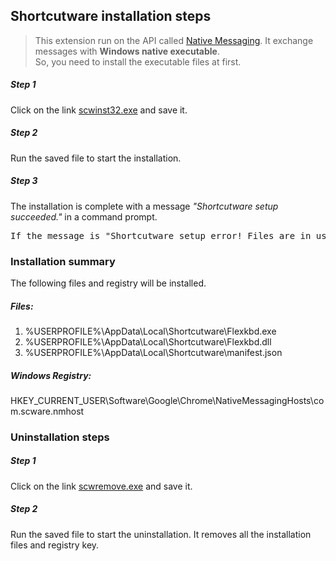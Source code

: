 ## Shortcutware installation steps

> This extension run on the API called [Native Messaging](https://developer.chrome.com/extensions/nativeMessaging).
> It exchange messages with **Windows native executable**.  
> So, you need to install the executable files at first.  

##### Step 1

Click on the link [scwinst32.exe](scwinst32.exe) and save it.

##### Step 2

Run the saved file to start the installation.

##### Step 3

The installation is complete with a message *"Shortcutware setup succeeded."* in a command prompt.

<pre>
If the message is "Shortcutware setup error! Files are in use.", the installation is already completed and this extension is running.
</pre>

### Installation summary

The following files and registry will be installed.

##### Files:

1. %USERPROFILE%\AppData\Local\Shortcutware\Flexkbd.exe
2. %USERPROFILE%\AppData\Local\Shortcutware\Flexkbd.dll
3. %USERPROFILE%\AppData\Local\Shortcutware\manifest.json

##### Windows Registry:

HKEY\_CURRENT\_USER\Software\Google\Chrome\NativeMessagingHosts\com.scware.nmhost

### Uninstallation steps

<!-- Please remove the installation files and registry manually. -->
##### Step 1

Click on the link [scwremove.exe](scwremove.exe) and save it.

##### Step 2

Run the saved file to start the uninstallation. It removes all the installation files and registry key.

<br>
<br>
